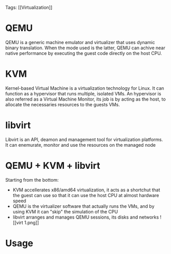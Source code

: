 Tags: [[Virtualization]] 
# QEMU
QEMU is a generic machine emulator and virtualizer that uses dynamic binary translation. When the mode used is the latter, QEMU can achive near native performance by executing the guest code directly on the host CPU.
# KVM
Kernel-based Virtual Machine is a virtualization technology for Linux. It can function as a hypervisor that runs multiple, isolated VMs. 
An hypervisor is also referred as a Virtual Machine Monitor, its job is by acting as the host, to allocate the necessaries resources to the guests VMs.
# libvirt
Libvirt is an API, deamon and management tool for virtualization platforms. It can enemurate, monitor and use the resources on the managed node
# QEMU + KVM + libvirt
Starting from the bottom:
- KVM accellerates x86/amd64 virtualization, it acts as a shortchut that the guest can use so that it can use the host CPU at almost hardware speed
- QEMU is the virtualizer software that actually runs the VMs, and by using KVM it can "skip" the simulation of the CPU
- libvirt arranges and manages QEMU sessions, its disks and networks
![[virt 1.png]]
# Usage
